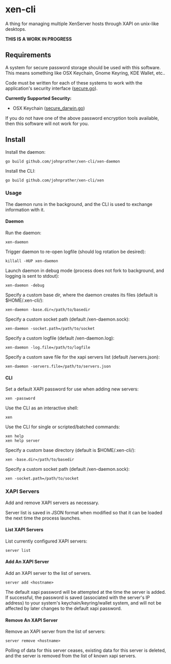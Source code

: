 # xen-cli

A thing for managing multiple XenServer hosts through XAPI on unix-like
desktops.

__THIS IS A WORK IN PROGRESS__

## Requirements

A system for secure password storage should be used with this software.
  This means something like OSX Keychain, Gnome Keyring, KDE Wallet, etc..

Code must be written for each of these systems to work with the application's
  security interface ([secure.go](xen-daemon/secure.go)).

__Currently Supported Security:__
* OSX Keychain ([secure_darwin.go](xen-daemon/secure_darwin.go))

If you do not have one of the above password encryption tools available, then
  this software will not work for you.

## Install

Install the daemon:

```
go build github.com/johnprather/xen-cli/xen-daemon
```

Install the CLI:

```
go build github.com/johnprather/xen-cli/xen
```

### Usage

The daemon runs in the background, and the CLI is used to exchange information
  with it.

#### Daemon

Run the daemon:

```
xen-daemon
```

Trigger daemon to re-open logfile (should log rotation be desired):

```
killall -HUP xen-daemon
```

Launch daemon in debug mode (process does not fork to background, and logging
  is sent to stdout):

```
xen-daemon -debug
```

Specify a custom base dir, where the daemon creates its files (default
  is $HOME/.xen-cli/):

```
xen-daemon -base.dir=/path/to/basedir
```

Specify a custom socket path (default <basedir>/xen-daemon.sock):

```
xen-daemon -socket.path=/path/to/socket
```

Specify a custom logfile (default <basedir>/xen-daemon.log):

```
xen-daemon -log.file=/path/to/logfile
```

Specify a custom save file for the xapi servers list (default
  <basedir>/servers.json):

```
xen-daemon -servers.file=/path/to/servers.json
```

#### CLI

Set a default XAPI password for use when adding new servers:

```
xen -password
```

Use the CLI as an interactive shell:

```
xen
```

Use the CLI for single or scripted/batched commands:

```
xen help
xen help server
```

Specify a custom base directory (default is $HOME/.xen-cli/):

```
xen -base.dir=/path/to/basedir
```

Specify a custom socket path (default <basedir>/xen-daemon.sock):

```
xen -socket.path=/path/to/socket
```

### XAPI Servers

Add and remove XAPI servers as necessary.

Server list is saved in JSON format when modified so that it can be loaded
the next time the process launches.

#### List XAPI Servers

List currently configured XAPI servers:

```
server list
```

#### Add An XAPI Server

Add an XAPI server to the list of servers.

```
server add <hostname>
```

The default xapi password will be attempted at the time the server is added.
If successful, the password is saved (associated with the server's IP address)
to your system's keychain/keyring/wallet system, and will not be affected by
later changes to the default xapi password.

#### Remove An XAPI Server

Remove an XAPI server from the list of servers:

```
server remove <hostname>
```

Polling of data for this server ceases, existing data for this server is
deleted, and the server is removed from the list of known xapi servers.
